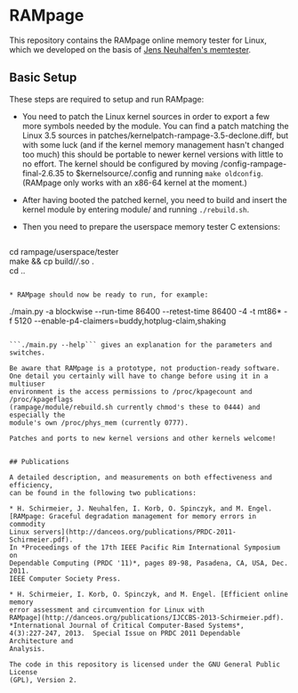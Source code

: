 # RAMpage

This repository contains the RAMpage online memory tester for Linux, which we
developed on the basis of
[Jens Neuhalfen's memtester](https://github.com/neuhalje/kernel-memtest).

## Basic Setup

These steps are required to setup and run RAMpage:

* You need to patch the Linux kernel sources in order to export a few
  more symbols needed by the module.  You can find a patch matching
  the Linux 3.5 sources in patches/kernelpatch-rampage-3.5-declone.diff,
  but with some luck (and if the kernel memory management hasn't
  changed too much) this should be portable to newer kernel versions
  with little to no effort.  The kernel should be configured by moving
  /config-rampage-final-2.6.35 to $kernelsource/.config and running ```make
  oldconfig```.  (RAMpage only works with an x86-64 kernel at the moment.)

* After having booted the patched kernel, you need to build and insert
  the kernel module by entering module/ and running ```./rebuild.sh```.

* Then you need to prepare the userspace memory tester C extensions:

  ```
cd rampage/userspace/tester  
make && cp build/*/*.so .  
cd ..
  ```

* RAMpage should now be ready to run, for example:
  ```
./main.py -a blockwise --run-time 86400 --retest-time 86400 -4 -t mt86* -f 5120 --enable-p4-claimers=buddy,hotplug-claim,shaking
  ```

  ```./main.py --help``` gives an explanation for the parameters and switches.

Be aware that RAMpage is a prototype, not production-ready software.
One detail you certainly will have to change before using it in a multiuser
environment is the access permissions to /proc/kpagecount and /proc/kpageflags
(rampage/module/rebuild.sh currently chmod's these to 0444) and especially the
module's own /proc/phys_mem (currently 0777).

Patches and ports to new kernel versions and other kernels welcome!


## Publications

A detailed description, and measurements on both effectiveness and efficiency,
can be found in the following two publications:

* H. Schirmeier, J. Neuhalfen, I. Korb, O. Spinczyk, and M. Engel.
  [RAMpage: Graceful degradation management for memory errors in commodity
  Linux servers](http://danceos.org/publications/PRDC-2011-Schirmeier.pdf).
  In *Proceedings of the 17th IEEE Pacific Rim International Symposium on
  Dependable Computing (PRDC '11)*, pages 89-98, Pasadena, CA, USA, Dec. 2011.
  IEEE Computer Society Press.

* H. Schirmeier, I. Korb, O. Spinczyk, and M. Engel. [Efficient online memory
  error assessment and circumvention for Linux with
  RAMpage](http://danceos.org/publications/IJCCBS-2013-Schirmeier.pdf).
  *International Journal of Critical Computer-Based Systems*,
  4(3):227-247, 2013.  Special Issue on PRDC 2011 Dependable Architecture and
  Analysis.

The code in this repository is licensed under the GNU General Public License
(GPL), Version 2.
